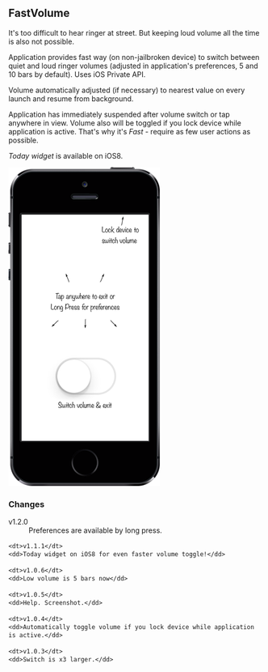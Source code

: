 ## FastVolume

It's too difficult to hear ringer at street. But keeping loud volume all the time is also not possible.

Application provides fast way (on non-jailbroken device) to switch between quiet and loud ringer volumes (adjusted in application's preferences, 5 and 10 bars by default). Uses iOS Private API.

Volume automatically adjusted (if necessary) to nearest value on every launch and resume from background.

Application has immediately suspended after volume switch or tap anywhere in view. Volume also will be toggled if you lock device while application is active. That's why it's *Fast* - require as few user actions as possible.

*Today widget* is available on iOS8.

![screenshot](screenshot.png)

### Changes

<dl>
    <dt>v1.2.0</dt>
    <dd>Preferences are available by long press.</dd>

    <dt>v1.1.1</dt>
    <dd>Today widget on iOS8 for even faster volume toggle!</dd>

    <dt>v1.0.6</dt>
    <dd>Low volume is 5 bars now</dd>

    <dt>v1.0.5</dt>
    <dd>Help. Screenshot.</dd>

    <dt>v1.0.4</dt>
    <dd>Automatically toggle volume if you lock device while application is active.</dd>

    <dt>v1.0.3</dt>
    <dd>Switch is x3 larger.</dd>
</dl>
